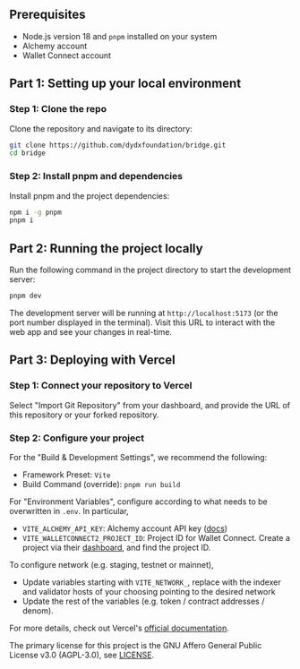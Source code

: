 ## Prerequisites

- Node.js version 18 and `pnpm` installed on your system
- Alchemy account
- Wallet Connect account

## Part 1: Setting up your local environment

### Step 1: Clone the repo

Clone the repository and navigate to its directory:

```bash
git clone https://github.com/dydxfoundation/bridge.git
cd bridge
```

### Step 2: Install pnpm and dependencies

Install pnpm and the project dependencies:

```bash
npm i -g pnpm
pnpm i
```

## Part 2: Running the project locally

Run the following command in the project directory to start the development server:

```bash
pnpm dev
```

The development server will be running at `http://localhost:5173` (or the port number displayed in the terminal). Visit this URL to interact with the web app and see your changes in real-time.

## Part 3: Deploying with Vercel

### Step 1: Connect your repository to Vercel

Select "Import Git Repository" from your dashboard, and provide the URL of this repository or your forked repository.

### Step 2: Configure your project

For the "Build & Development Settings", we recommend the following:

- Framework Preset: `Vite`
- Build Command (override): `pnpm run build`

For "Environment Variables", configure according to what needs to be overwritten in `.env`. In particular,

- `VITE_ALCHEMY_API_KEY`: Alchemy account API key ([docs](https://docs.alchemy.com/docs/alchemy-quickstart-guide#1key-create-an-alchemy-key)) 
- `VITE_WALLETCONNECT2_PROJECT_ID`: Project ID for Wallet Connect. Create a project via their [dashboard](https://cloud.walletconnect.com/app), and find the project ID.

To configure network (e.g. staging, testnet or mainnet),

- Update variables starting with `VITE_NETWORK_`, replace with the indexer and validator hosts of your choosing pointing to the desired network
- Update the rest of the variables (e.g. token / contract addresses / denom).

For more details, check out Vercel's [official documentation](https://vercel.com/docs).

The primary license for this project is the GNU Affero General Public License v3.0 (AGPL-3.0), see [LICENSE](https://github.com/dydxfoundation/bridge/blob/main/LICENSE).
